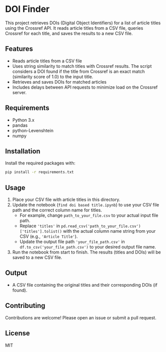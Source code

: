 # DOI Finder

This project retrieves DOIs (Digital Object Identifiers) for a list of article titles using the Crossref API. It reads article titles from a CSV file, queries Crossref for each title, and saves the results to a new CSV file.

## Features
- Reads article titles from a CSV file
- Uses string similarity to match titles with Crossref results. The script considers a DOI found if the title from Crossref is an exact match (similarity score of 1.0) to the input title.
- Retrieves and saves DOIs for matched articles
- Includes delays between API requests to minimize load on the Crossref server.

## Requirements
- Python 3.x
- pandas
- python-Levenshtein
- numpy

## Installation
Install the required packages with:
```bash
pip install -r requirements.txt
```

## Usage
1. Place your CSV file with article titles in this directory.
2. Update the notebook (`find doi based title.ipynb`) to use your CSV file path and the correct column name for titles.
    - For example, change `path_to_your_file.csv` to your actual input file path.
    - Replace `'titles'` in `pd.read_csv('path_to_your_file.csv')['titles'].tolist()` with the actual column name string from your CSV (e.g., `'Article Title'`).
    - Update the output file path `'your_file_path.csv'` in `df.to_csv('your_file_path.csv')` to your desired output file name.
3. Run the notebook from start to finish. The results (titles and DOIs) will be saved to a new CSV file.

## Output
- A CSV file containing the original titles and their corresponding DOIs (if found).

## Contributing
Contributions are welcome! Please open an issue or submit a pull request.

## License
MIT 